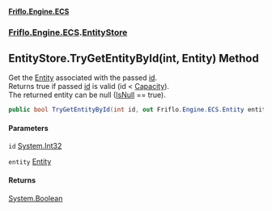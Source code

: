 #### [Friflo.Engine.ECS](index.md 'index')
### [Friflo.Engine.ECS](Friflo.Engine.ECS.md 'Friflo.Engine.ECS').[EntityStore](EntityStore.md 'Friflo.Engine.ECS.EntityStore')

## EntityStore.TryGetEntityById(int, Entity) Method

Get the [Entity](Entity.md 'Friflo.Engine.ECS.Entity') associated with the passed [id](EntityStore.TryGetEntityById(int,Entity).md#Friflo.Engine.ECS.EntityStore.TryGetEntityById(int,Friflo.Engine.ECS.Entity).id 'Friflo.Engine.ECS.EntityStore.TryGetEntityById(int, Friflo.Engine.ECS.Entity).id').<br/>
Returns true if passed [id](EntityStore.TryGetEntityById(int,Entity).md#Friflo.Engine.ECS.EntityStore.TryGetEntityById(int,Friflo.Engine.ECS.Entity).id 'Friflo.Engine.ECS.EntityStore.TryGetEntityById(int, Friflo.Engine.ECS.Entity).id') is valid (id < [Capacity](EntityStore.Capacity.md 'Friflo.Engine.ECS.EntityStore.Capacity')).<br/>
The returned entity can be null ([IsNull](Entity.IsNull.md 'Friflo.Engine.ECS.Entity.IsNull') == true).

```csharp
public bool TryGetEntityById(int id, out Friflo.Engine.ECS.Entity entity);
```
#### Parameters

<a name='Friflo.Engine.ECS.EntityStore.TryGetEntityById(int,Friflo.Engine.ECS.Entity).id'></a>

`id` [System.Int32](https://docs.microsoft.com/en-us/dotnet/api/System.Int32 'System.Int32')

<a name='Friflo.Engine.ECS.EntityStore.TryGetEntityById(int,Friflo.Engine.ECS.Entity).entity'></a>

`entity` [Entity](Entity.md 'Friflo.Engine.ECS.Entity')

#### Returns
[System.Boolean](https://docs.microsoft.com/en-us/dotnet/api/System.Boolean 'System.Boolean')